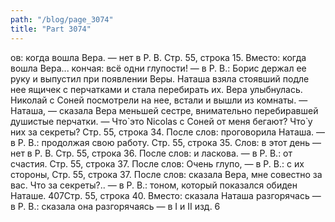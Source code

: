 ```yaml
---
path: "/blog/page_3074"
title: "Part 3074"
---
```


ов: когда вошла Вера. — нет в Р. В.
Стр. 55, строка 15.
Вместо: когда вошла Вера... кончая: всё одни глупости! — в Р. В.: Борис держал ее руку и выпустил при появлении Веры. Наташа взяла стоявший подле нее ящичек с перчатками и стала перебирать их. Вера улыбнулась. Николай с Соней посмотрели на нее, встали и вышли из комнаты.
— Наташа, — сказала Вера меньшей сестре, внимательно перебиравшей душистые перчатки. — Что̀ это Nicolas с Соней от меня бегают? Что̀ у них за секреты?
Стр. 55, строка 34.
После слов: проговорила Наташа. — в Р. В.: продолжая свою работу.
Стр. 55, строка 35.
Слов: в этот день — нет в Р. В.
Стр. 55, строка 36.
После слов: и ласкова. — в Р. В.: от счастия.
Стр. 55, строка 37.
После слов: Очень глупо, — в Р. В.: с их стороны,
Стр. 55, строка 37.
После слов: сказала Вера, мне совестно за вас. Что за секреты?.. — в Р. В.: тоном, который показался обиден Наташе.
407Стр. 55, строка 40.
Вместо: сказала Наташа разгорячась — в Р. В.: сказала она разгорячаясь — в I и II изд. 6
